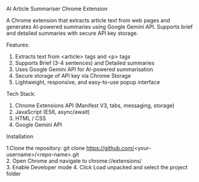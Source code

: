 AI Article Summariser Chrome Extension

A Chrome extension that extracts article text from web pages and generates AI-powered summaries using Google Gemini API. Supports brief and detailed summaries with secure API key storage.

Features:

1. Extracts text from <article\> tags and <p\> tags
2. Supports Brief (3-4 sentences) and Detailed summaries
3. Uses Google Gemini API for AI-powered summarisation
4. Secure storage of API key via Chrome Storage
5. Lightweight, responsive, and easy-to-use popup interface

Tech Stack:

1. Chrome Extensions API (Manifest V3, tabs, messaging, storage)
2. JavaScript (ES6, async/await)
3. HTML / CSS
4. Google Gemini API

Installation

1.Clone the repository: git clone https://github.com/<your-username\>/<repo-name\>.git\
2. Open Chrome and navigate to chrome://extensions/\
3. Enable Developer mode
4. Click Load unpacked and select the project folder



